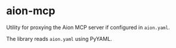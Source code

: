 # aion-mcp

Utility for proxying the Aion MCP server if configured in `aion.yaml`.

The library reads `aion.yaml` using PyYAML.

